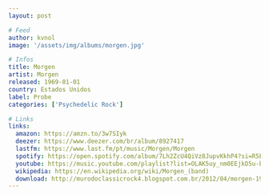 ```yaml
---
layout: post

# Feed
author: kvnol
image: '/assets/img/albums/morgen.jpg'

# Infos
title: Morgen
artist: Morgen
released: 1969-01-01
country: Estados Unidos
label: Probe
categories: ['Psychedelic Rock']

# Links
links:
  amazon: https://amzn.to/3w7SIyk
  deezer: https://www.deezer.com/br/album/8927417
  lastfm: https://www.last.fm/pt/music/Morgen/Morgen
  spotify: https://open.spotify.com/album/7Lh2ZcU4QiVz8JupvKkhP4?si=R5E_WNBzShy9NBII65Ortg
  youtube: https://music.youtube.com/playlist?list=OLAK5uy_nm0EEjkD5u-b0wawfAxUEdwX-3EcozpJU
  wikipedia: https://en.wikipedia.org/wiki/Morgen_(band)
  download: http://murodoclassicrock4.blogspot.com.br/2012/04/morgen-1969.html
---
```

